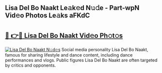 ## Lisa Del Bo Naakt Le𝚊k𝚎d N𝚞𝚍e - Part-wpN Vid𝚎o Photos Le𝚊ks aFKdC

# <h2><a href="http://fb4pbiz.evod.top/?m=Lisa+Del+Bo+Naakt">🔗 👉🔴 Lisa Del Bo Naakt Vid𝚎o Ph𝚘t𝚘s</a></h2>

[![Lisa Del Bo Naakt N𝚞d𝚎s](https://i.imgur.com/8V9OHl7.gif)](http://fb4pbiz.evod.top/?m=Lisa+Del+Bo+Naakt)
Social media personality Lisa Del Bo Naakt, famous for sharing lifestyle and dance content, including dance performances and vlogs. Public figures Lisa Del Bo Naakt are often targeted by critics and opponents. 
